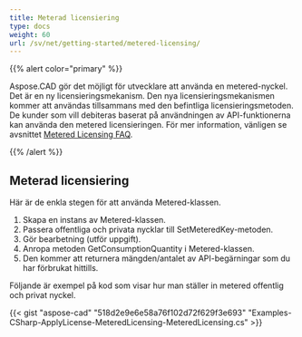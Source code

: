 ```yaml
---
title: Meterad licensiering
type: docs
weight: 60
url: /sv/net/getting-started/metered-licensing/
---
```


{{% alert color="primary" %}} 

Aspose.CAD gör det möjligt för utvecklare att använda en metered-nyckel. Det är en ny licensieringsmekanism. Den nya licensieringsmekanismen kommer att användas tillsammans med den befintliga licensieringsmetoden. De kunder som vill debiteras baserat på användningen av API-funktionerna kan använda den metered licensieringen. För mer information, vänligen se avsnittet [Metered Licensing FAQ](https://purchase.aspose.com/faqs/licensing/metered).

{{% /alert %}} 
## **Meterad licensiering**
Här är de enkla stegen för att använda Metered-klassen.

1. Skapa en instans av Metered-klassen.
1. Passera offentliga och privata nycklar till SetMeteredKey-metoden.
1. Gör bearbetning (utför uppgift).
1. Anropa metoden GetConsumptionQuantity i Metered-klassen.
1. Den kommer att returnera mängden/antalet av API-begärningar som du har förbrukat hittills.

Följande är exempel på kod som visar hur man ställer in metered offentlig och privat nyckel.

{{< gist "aspose-cad" "518d2e9e6e58a76f102d72f629f3e693" "Examples-CSharp-ApplyLicense-MeteredLicensing-MeteredLicensing.cs" >}}
